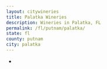 ```yaml
---
layout: citywineries
title: Palatka Wineries
description: Wineries in Palatka, FL
permalink: /fl/putnam/palatka/
state: fl
county: putnam
city: palatka
---
```

-
